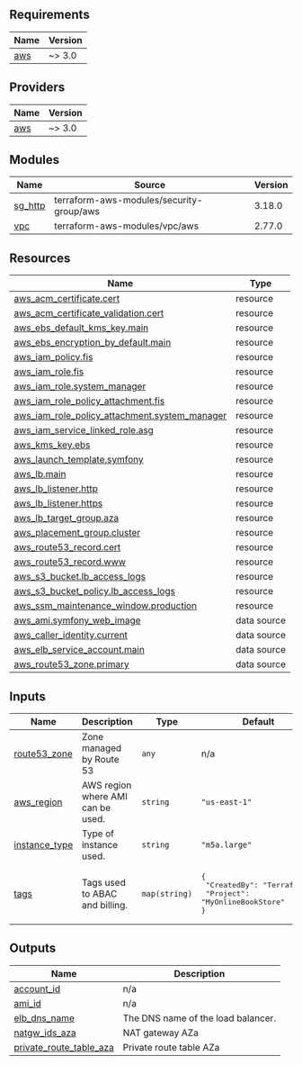 ## Requirements

| Name | Version |
|------|---------|
| <a name="requirement_aws"></a> [aws](#requirement\_aws) | ~> 3.0 |

## Providers

| Name | Version |
|------|---------|
| <a name="provider_aws"></a> [aws](#provider\_aws) | ~> 3.0 |

## Modules

| Name | Source | Version |
|------|--------|---------|
| <a name="module_sg_http"></a> [sg\_http](#module\_sg\_http) | terraform-aws-modules/security-group/aws | 3.18.0 |
| <a name="module_vpc"></a> [vpc](#module\_vpc) | terraform-aws-modules/vpc/aws | 2.77.0 |

## Resources

| Name | Type |
|------|------|
| [aws_acm_certificate.cert](https://registry.terraform.io/providers/hashicorp/aws/latest/docs/resources/acm_certificate) | resource |
| [aws_acm_certificate_validation.cert](https://registry.terraform.io/providers/hashicorp/aws/latest/docs/resources/acm_certificate_validation) | resource |
| [aws_ebs_default_kms_key.main](https://registry.terraform.io/providers/hashicorp/aws/latest/docs/resources/ebs_default_kms_key) | resource |
| [aws_ebs_encryption_by_default.main](https://registry.terraform.io/providers/hashicorp/aws/latest/docs/resources/ebs_encryption_by_default) | resource |
| [aws_iam_policy.fis](https://registry.terraform.io/providers/hashicorp/aws/latest/docs/resources/iam_policy) | resource |
| [aws_iam_role.fis](https://registry.terraform.io/providers/hashicorp/aws/latest/docs/resources/iam_role) | resource |
| [aws_iam_role.system_manager](https://registry.terraform.io/providers/hashicorp/aws/latest/docs/resources/iam_role) | resource |
| [aws_iam_role_policy_attachment.fis](https://registry.terraform.io/providers/hashicorp/aws/latest/docs/resources/iam_role_policy_attachment) | resource |
| [aws_iam_role_policy_attachment.system_manager](https://registry.terraform.io/providers/hashicorp/aws/latest/docs/resources/iam_role_policy_attachment) | resource |
| [aws_iam_service_linked_role.asg](https://registry.terraform.io/providers/hashicorp/aws/latest/docs/resources/iam_service_linked_role) | resource |
| [aws_kms_key.ebs](https://registry.terraform.io/providers/hashicorp/aws/latest/docs/resources/kms_key) | resource |
| [aws_launch_template.symfony](https://registry.terraform.io/providers/hashicorp/aws/latest/docs/resources/launch_template) | resource |
| [aws_lb.main](https://registry.terraform.io/providers/hashicorp/aws/latest/docs/resources/lb) | resource |
| [aws_lb_listener.http](https://registry.terraform.io/providers/hashicorp/aws/latest/docs/resources/lb_listener) | resource |
| [aws_lb_listener.https](https://registry.terraform.io/providers/hashicorp/aws/latest/docs/resources/lb_listener) | resource |
| [aws_lb_target_group.aza](https://registry.terraform.io/providers/hashicorp/aws/latest/docs/resources/lb_target_group) | resource |
| [aws_placement_group.cluster](https://registry.terraform.io/providers/hashicorp/aws/latest/docs/resources/placement_group) | resource |
| [aws_route53_record.cert](https://registry.terraform.io/providers/hashicorp/aws/latest/docs/resources/route53_record) | resource |
| [aws_route53_record.www](https://registry.terraform.io/providers/hashicorp/aws/latest/docs/resources/route53_record) | resource |
| [aws_s3_bucket.lb_access_logs](https://registry.terraform.io/providers/hashicorp/aws/latest/docs/resources/s3_bucket) | resource |
| [aws_s3_bucket_policy.lb_access_logs](https://registry.terraform.io/providers/hashicorp/aws/latest/docs/resources/s3_bucket_policy) | resource |
| [aws_ssm_maintenance_window.production](https://registry.terraform.io/providers/hashicorp/aws/latest/docs/resources/ssm_maintenance_window) | resource |
| [aws_ami.symfony_web_image](https://registry.terraform.io/providers/hashicorp/aws/latest/docs/data-sources/ami) | data source |
| [aws_caller_identity.current](https://registry.terraform.io/providers/hashicorp/aws/latest/docs/data-sources/caller_identity) | data source |
| [aws_elb_service_account.main](https://registry.terraform.io/providers/hashicorp/aws/latest/docs/data-sources/elb_service_account) | data source |
| [aws_route53_zone.primary](https://registry.terraform.io/providers/hashicorp/aws/latest/docs/data-sources/route53_zone) | data source |

## Inputs

| Name | Description | Type | Default | Required |
|------|-------------|------|---------|:--------:|
| <a name="input_route53_zone"></a> [route53\_zone](#input\_route53\_zone) | Zone managed by Route 53 | `any` | n/a | yes |
| <a name="input_aws_region"></a> [aws\_region](#input\_aws\_region) | AWS region where AMI can be used. | `string` | `"us-east-1"` | no |
| <a name="input_instance_type"></a> [instance\_type](#input\_instance\_type) | Type of instance used. | `string` | `"m5a.large"` | no |
| <a name="input_tags"></a> [tags](#input\_tags) | Tags used to ABAC and billing. | `map(string)` | <pre>{<br>  "CreatedBy": "Terraform",<br>  "Project": "MyOnlineBookStore"<br>}</pre> | no |

## Outputs

| Name | Description |
|------|-------------|
| <a name="output_account_id"></a> [account\_id](#output\_account\_id) | n/a |
| <a name="output_ami_id"></a> [ami\_id](#output\_ami\_id) | n/a |
| <a name="output_elb_dns_name"></a> [elb\_dns\_name](#output\_elb\_dns\_name) | The DNS name of the load balancer. |
| <a name="output_natgw_ids_aza"></a> [natgw\_ids\_aza](#output\_natgw\_ids\_aza) | NAT gateway AZa |
| <a name="output_private_route_table_aza"></a> [private\_route\_table\_aza](#output\_private\_route\_table\_aza) | Private route table AZa |
